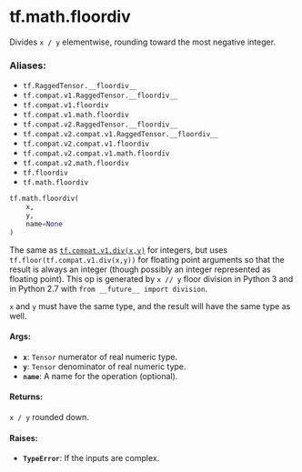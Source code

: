 <div itemscope itemtype="http://developers.google.com/ReferenceObject">
<meta itemprop="name" content="tf.math.floordiv" />
<meta itemprop="path" content="Stable" />
</div>

# tf.math.floordiv

Divides `x / y` elementwise, rounding toward the most negative integer.

### Aliases:

* `tf.RaggedTensor.__floordiv__`
* `tf.compat.v1.RaggedTensor.__floordiv__`
* `tf.compat.v1.floordiv`
* `tf.compat.v1.math.floordiv`
* `tf.compat.v2.RaggedTensor.__floordiv__`
* `tf.compat.v2.compat.v1.RaggedTensor.__floordiv__`
* `tf.compat.v2.compat.v1.floordiv`
* `tf.compat.v2.compat.v1.math.floordiv`
* `tf.compat.v2.math.floordiv`
* `tf.floordiv`
* `tf.math.floordiv`

``` python
tf.math.floordiv(
    x,
    y,
    name=None
)
```

<!-- Placeholder for "Used in" -->

The same as <a href="../../tf/div.md"><code>tf.compat.v1.div(x,y)</code></a> for integers, but uses
`tf.floor(tf.compat.v1.div(x,y))` for
floating point arguments so that the result is always an integer (though
possibly an integer represented as floating point).  This op is generated by
`x // y` floor division in Python 3 and in Python 2.7 with
`from __future__ import division`.

`x` and `y` must have the same type, and the result will have the same type
as well.

#### Args:


* <b>`x`</b>: `Tensor` numerator of real numeric type.
* <b>`y`</b>: `Tensor` denominator of real numeric type.
* <b>`name`</b>: A name for the operation (optional).


#### Returns:

`x / y` rounded down.



#### Raises:


* <b>`TypeError`</b>: If the inputs are complex.